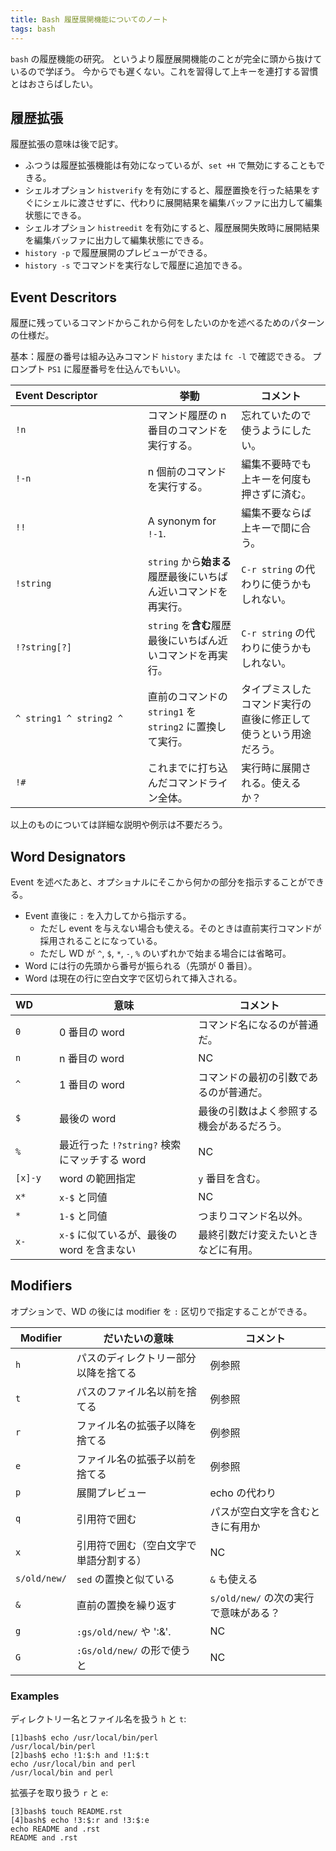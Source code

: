 ```yaml
---
title: Bash 履歴展開機能についてのノート
tags: bash
---
```


`bash` の履歴機能の研究。
というより履歴展開機能のことが完全に頭から抜けているので学ぼう。
今からでも遅くない。これを習得して上キーを連打する習慣とはおさらばしたい。

## 履歴拡張

履歴拡張の意味は後で記す。

* ふつうは履歴拡張機能は有効になっているが、`set +H` で無効にすることもできる。
* シェルオプション `histverify` を有効にすると、履歴置換を行った結果をすぐにシェルに渡させずに、代わりに展開結果を編集バッファに出力して編集状態にできる。
* シェルオプション `histreedit` を有効にすると、履歴展開失敗時に展開結果を編集バッファに出力して編集状態にできる。
* `history -p` で履歴展開のプレビューができる。
* `history -s` でコマンドを実行なしで履歴に追加できる。

## Event Descritors

履歴に残っているコマンドからこれから何をしたいのかを述べるためのパターンの仕様だ。

基本：履歴の番号は組み込みコマンド `history` または `fc -l` で確認できる。
プロンプト `PS1` に履歴番号を仕込んでもいい。

| Event&nbsp;Descriptor&nbsp;&nbsp;&nbsp;&nbsp;&nbsp;&nbsp;&nbsp;&nbsp;&nbsp;&nbsp;&nbsp;&nbsp;&nbsp;&nbsp;&nbsp; | 挙動 | コメント |
| ------------- | ------------------- | -- |
| `!n` | コマンド履歴の n 番目のコマンドを実行する。| 忘れていたので使うようにしたい。 |
| `!-n` | n 個前のコマンドを実行する。| 編集不要時でも上キーを何度も押さずに済む。 |
| `!!` | A synonym for `!-1`. | 編集不要ならば上キーで間に合う。 |
| `!string` | `string` から**始まる**履歴最後にいちばん近いコマンドを再実行。 | `C-r string` の代わりに使うかもしれない。 |
| `!?string[?]` | `string` を**含む**履歴最後にいちばん近いコマンドを再実行。 | `C-r string` の代わりに使うかもしれない。 |
| `^ string1 ^ string2 ^` | 直前のコマンドの `string1` を `string2` に置換して実行。 | タイプミスしたコマンド実行の直後に修正して使うという用途だろう。 |
| `!#` | これまでに打ち込んだコマンドライン全体。 | 実行時に展開される。使えるか？ |

以上のものについては詳細な説明や例示は不要だろう。

## Word Designators

Event を述べたあと、オプショナルにそこから何かの部分を指示することができる。

* Event 直後に `:` を入力してから指示する。
  * ただし event を与えない場合も使える。そのときは直前実行コマンドが採用されることになっている。
  * ただし WD が `^`, `$`, `*`, `-`, `%` のいずれかで始まる場合には省略可。
* Word には行の先頭から番号が振られる（先頭が 0 番目）。
* Word は現在の行に空白文字で区切られて挿入される。

| WD&nbsp;&nbsp;&nbsp;&nbsp;&nbsp;&nbsp; | 意味 | コメント |
| ---| --- | ------ |
| `0` | 0 番目の word | コマンド名になるのが普通だ。 |
| `n` | n 番目の word | NC |
| `^` | 1 番目の word | コマンドの最初の引数であるのが普通だ。 |
| `$` | 最後の word | 最後の引数はよく参照する機会があるだろう。 |
| `%` | 最近行った `!?string?` 検索にマッチする word | NC |
| `[x]-y` | word の範囲指定 | `y` 番目を含む。 |
| `x*` | `x-$` と同値 | NC |
| `*` | `1-$` と同値 | つまりコマンド名以外。 |
| `x-` | `x-$` に似ているが、最後の word を含まない | 最終引数だけ変えたいときなどに有用。 |

## Modifiers

オプションで、WD の後には modifier を `:` 区切りで指定することができる。

| Modifier | だいたいの意味 | コメント |
| ----- | --- | ----- |
| `h` | パスのディレクトリー部分以降を捨てる | 例参照 |
| `t` | パスのファイル名以前を捨てる | 例参照 |
| `r` | ファイル名の拡張子以降を捨てる | 例参照 |
| `e` | ファイル名の拡張子以前を捨てる | 例参照 |
| `p` | 展開プレビュー | echo の代わり |
| `q` | 引用符で囲む | パスが空白文字を含むときに有用か |
| `x` | 引用符で囲む（空白文字で単語分割する） | NC |
| `s/old/new/` | `sed` の置換と似ている | `&` も使える |
| `&` | 直前の置換を繰り返す | `s/old/new/` の次の実行で意味がある？ |
| `g` | ``:gs/old/new/`` や ':&'. | NC |
| `G` | ``:Gs/old/new/`` の形で使うと | NC |

### Examples

ディレクトリー名とファイル名を扱う `h` と `t`:

```shell
[1]bash$ echo /usr/local/bin/perl
/usr/local/bin/perl
[2]bash$ echo !1:$:h and !1:$:t
echo /usr/local/bin and perl
/usr/local/bin and perl
```

拡張子を取り扱う `r` と `e`:

```shell
[3]bash$ touch README.rst
[4]bash$ echo !3:$:r and !3:$:e
echo README and .rst
README and .rst
```
